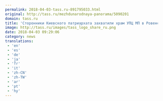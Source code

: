 ```yaml
---
permalink: 2018-04-03-tass.ru-891795033.html
original: http://tass.ru/mezhdunarodnaya-panorama/5090201
domain: tass.ru
title: 'Сторонники Киевского патриархата захватили храм УПЦ МП в Ровенской области'
image: http://tass.ru/images/tass_logo_share_ru.png
date: 2018-04-03 09:29:06
category: news
translations: 
 - 'en'
 - 'es'
 - 'de'
 - 'ja'
 - 'fr'
 - 'it'
 - 'zh-CN'
 - 'zh-TW'
 - 'ar'
 - 'pt'
 - 'hy'
---
```


